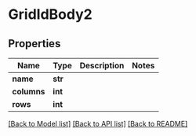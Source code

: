 # GridIdBody2

## Properties
Name | Type | Description | Notes
------------ | ------------- | ------------- | -------------
**name** | **str** |  | 
**columns** | **int** |  | 
**rows** | **int** |  | 

[[Back to Model list]](../README.md#documentation-for-models) [[Back to API list]](../README.md#documentation-for-api-endpoints) [[Back to README]](../README.md)


